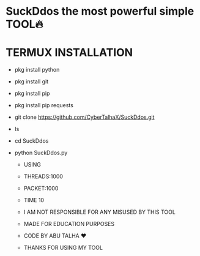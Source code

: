 # SuckDdos the most powerful simple TOOL🔥 

# TERMUX INSTALLATION 
* pkg install python
* pkg install git
* pkg install pip
* pkg install pip requests
* git clone https://github.com/CyberTalhaX/SuckDdos.git
* ls
* cd SuckDdos
* python SuckDdos.py

  - USING
  - THREADS:1000
  - PACKET:1000
  - TIME 10
 
  - I AM NOT RESPONSIBLE FOR ANY MISUSED BY THIS TOOL
 
  - MADE FOR EDUCATION PURPOSES
  - CODE BY ABU TALHA ❤️
 
  - THANKS FOR USING MY TOOL 


